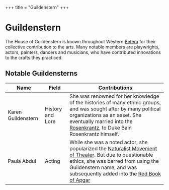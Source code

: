 +++
title = "Guildenstern"
+++

# Guildenstern

The House of Guildenstern is known throughout Western [Betera](@/locations/betera/index.md) for their collective contribution to the arts.
Many notable members are playwrights, actors, painters, dancers and musicians, who have contributed innovations to the crafts they practiced.

## Notable Guildensterns

| Name | Field | Contributions |
| ---- | ----- | ------------- |
| Karen Guildenstern | History and Lore | She was renowned for her knowledge of the histories of many ethnic groups, and was sought after by many political organizations as an asset. She eventually married into the [Rosenkrantz](@/families/rosenkrantz.md), to Duke Bain Rosenkrantz himself. |
| Paula Abdul | Acting | While she was a noted actor, she popularized the [Naturalist Movement of Theater](@/misc/naturalist-movement.md). But due to questionable ethics, she was barred from using the Guildenstern name, and was subsequently added into the [Red Book of Apgar](@/misc/red-book-of-apgar.md)